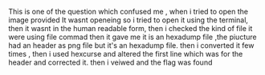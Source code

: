 
This is one of the question which confused me , when i tried to open the image provided 
It wasnt openeing so i tried to open it using the terminal, then it wasnt in the human readable form, then i checked the kind of file it were using file commad then it gave me it is an hexadump file ,the piucture had an header as png file but it's an hexadump file.
then i converted it few times , then i used hexcurse and altered the first line which was for the header and corrected it. then i veiwed and the flag was found
